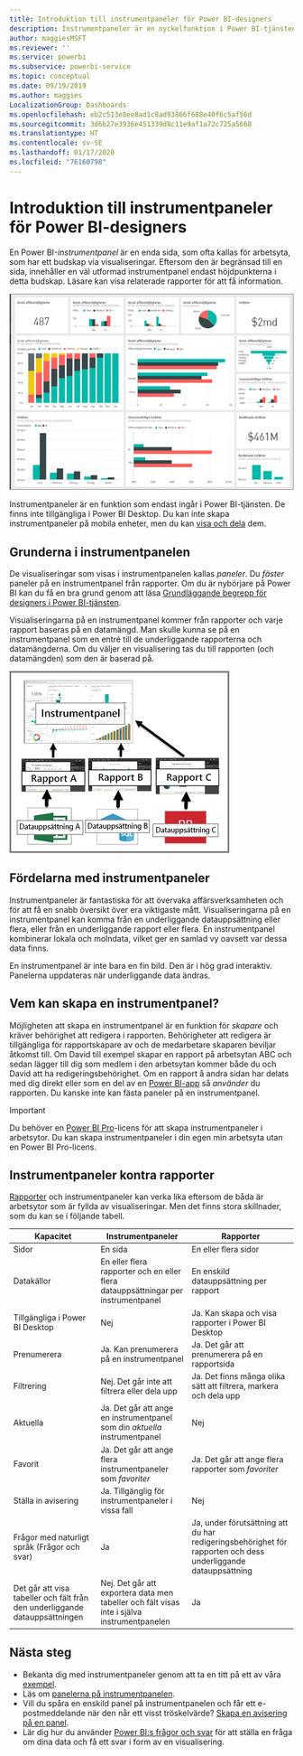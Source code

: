 ```yaml
---
title: Introduktion till instrumentpaneler för Power BI-designers
description: Instrumentpaneler är en nyckelfunktion i Power BI-tjänsten. De är en enda sida, som ofta kallas för arbetsyta, som har ett budskap via visualiseringar.
author: maggiesMSFT
ms.reviewer: ''
ms.service: powerbi
ms.subservice: powerbi-service
ms.topic: conceptual
ms.date: 09/19/2019
ms.author: maggies
LocalizationGroup: Dashboards
ms.openlocfilehash: eb2c513e8ee8ad1c8ad93866f688e40f6c5af56d
ms.sourcegitcommit: 3d6b27e3936e451339d8c11e9af1a72c725a5668
ms.translationtype: HT
ms.contentlocale: sv-SE
ms.lasthandoff: 01/17/2020
ms.locfileid: "76160798"
---
```

# <a name="introduction-to-dashboards-for-power-bi-designers"></a>Introduktion till instrumentpaneler för Power BI-designers

En Power BI-*instrumentpanel* är en enda sida, som ofta kallas för arbetsyta, som har ett budskap via visualiseringar. Eftersom den är begränsad till en sida, innehåller en väl utformad instrumentpanel endast höjdpunkterna i detta budskap. Läsare kan visa relaterade rapporter för att få information.

![Instrumentpanel](media/service-dashboards/power-bi-dashboard2.png)

Instrumentpaneler är en funktion som endast ingår i Power BI-tjänsten. De finns inte tillgängliga i Power BI Desktop. Du kan inte skapa instrumentpaneler på mobila enheter, men du kan [visa och dela](mobile-apps-view-dashboard.md) dem.

## <a name="dashboard-basics"></a>Grunderna i instrumentpanelen 

De visualiseringar som visas i instrumentpanelen kallas *paneler*. Du *fäster* paneler på en instrumentpanel från rapporter. Om du är nybörjare på Power BI kan du få en bra grund genom att läsa [Grundläggande begrepp för designers i Power BI-tjänsten](service-basic-concepts.md).

Visualiseringarna på en instrumentpanel kommer från rapporter och varje rapport baseras på en datamängd. Man skulle kunna se på en instrumentpanel som en entré till de underliggande rapporterna och datamängderna. Om du väljer en visualisering tas du till rapporten (och datamängden) som den är baserad på.

![Diagram som visar relationen mellan instrumentpaneler, rapporter och datauppsättningar](media/service-dashboards/power-bi-diagram.png)

## <a name="advantages-of-dashboards"></a>Fördelarna med instrumentpaneler
Instrumentpaneler är fantastiska för att övervaka affärsverksamheten och för att få en snabb översikt över era viktigaste mått. Visualiseringarna på en instrumentpanel kan komma från en underliggande datauppsättning eller flera, eller från en underliggande rapport eller flera. En instrumentpanel kombinerar lokala och molndata, vilket ger en samlad vy oavsett var dessa data finns.

En instrumentpanel är inte bara en fin bild. Den är i hög grad interaktiv. Panelerna uppdateras när underliggande data ändras.

## <a name="who-can-create-a-dashboard"></a>Vem kan skapa en instrumentpanel?
Möjligheten att skapa en instrumentpanel är en funktion för *skapare* och kräver behörighet att redigera i rapporten. Behörigheter att redigera är tillgängliga för rapportskapare av och de medarbetare skaparen beviljar åtkomst till. Om David till exempel skapar en rapport på arbetsytan ABC och sedan lägger till dig som medlem i den arbetsytan kommer både du och David att ha redigeringsbehörighet. Om en rapport å andra sidan har delats med dig direkt eller som en del av en [Power BI-app](service-create-distribute-apps.md) så *använder* du rapporten. Du kanske inte kan fästa paneler på en instrumentpanel. 

> [!IMPORTANT]
> Du behöver en [Power BI Pro](service-free-vs-pro.md)-licens för att skapa instrumentpaneler i arbetsytor. Du kan skapa instrumentpaneler i din egen min arbetsyta utan en Power BI Pro-licens.


## <a name="dashboards-versus-reports"></a>Instrumentpaneler kontra rapporter
[Rapporter](service-reports.md) och instrumentpaneler kan verka lika eftersom de båda är arbetsytor som är fyllda av visualiseringar. Men det finns stora skillnader, som du kan se i följande tabell.

| **Kapacitet** | **Instrumentpaneler** | **Rapporter** |
| --- | --- | --- |
| Sidor |En sida |En eller flera sidor |
| Datakällor |En eller flera rapporter och en eller flera datauppsättningar per instrumentpanel |En enskild datauppsättning per rapport |
| Tillgängliga i Power BI Desktop |Nej | Ja. Kan skapa och visa rapporter i Power BI Desktop |
| Prenumerera |Ja. Kan prenumerera på en instrumentpanel |Ja. Det går att prenumerera på en rapportsida |
| Filtrering |Nej. Det går inte att filtrera eller dela upp |Ja. Det finns många olika sätt att filtrera, markera och dela upp |
| Aktuella |Ja. Det går att ange en instrumentpanel som din *aktuella* instrumentpanel |Nej |
| Favorit | Ja. Det går att ange flera instrumentpaneler som *favoriter* | Ja. Det går att ange flera rapporter som *favoriter*
| Ställa in avisering |Ja. Tillgänglig för instrumentpaneler i vissa fall |Nej |
| Frågor med naturligt språk (Frågor och svar) |Ja | Ja, under förutsättning att du har redigeringsbehörighet för rapporten och dess underliggande datauppsättning |
| Det går att visa tabeller och fält från den underliggande datauppsättningen |Nej. Det går att exportera data men tabeller och fält visas inte i själva instrumentpanelen |Ja |


## <a name="next-steps"></a>Nästa steg
* Bekanta dig med instrumentpaneler genom att ta en titt på ett av våra [exempel](sample-tutorial-connect-to-the-samples.md).
* Läs om [panelerna på instrumentpanelen](service-dashboard-tiles.md).
* Vill du spåra en enskild panel på instrumentpanelen och får ett e-postmeddelande när den når ett visst tröskelvärde? [Skapa en avisering på en panel](service-set-data-alerts.md).
* Lär dig hur du använder [Power BI:s frågor och svar](power-bi-tutorial-q-and-a.md) för att ställa en fråga om dina data och få ett svar i form av en visualisering.
